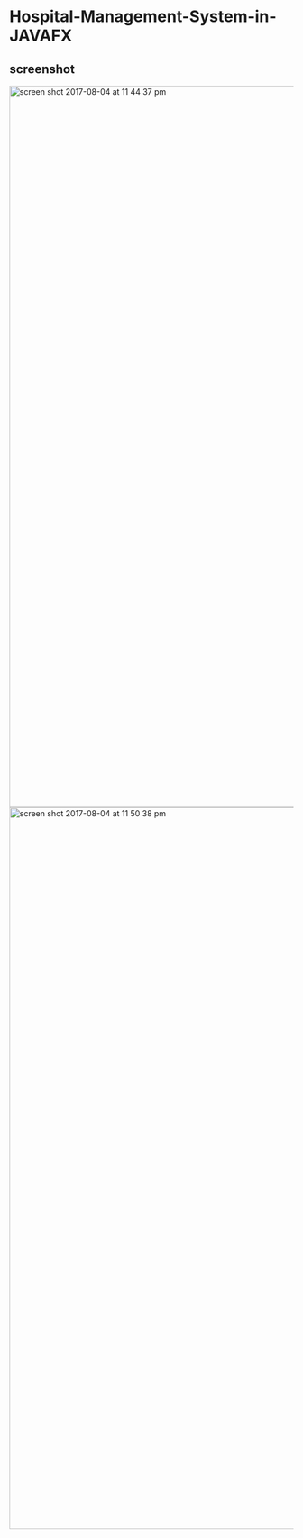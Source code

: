 # Hospital-Management-System-in-JAVAFX

## screenshot

<img width="1280" alt="screen shot 2017-08-04 at 11 44 37 pm" src="https://user-images.githubusercontent.com/12325386/28976166-6f512962-796f-11e7-8c87-cb98a5272ad3.png">

<img width="1280" alt="screen shot 2017-08-04 at 11 50 38 pm" src="https://user-images.githubusercontent.com/12325386/28976265-c91df6a0-796f-11e7-85c0-86026b77d960.png">
